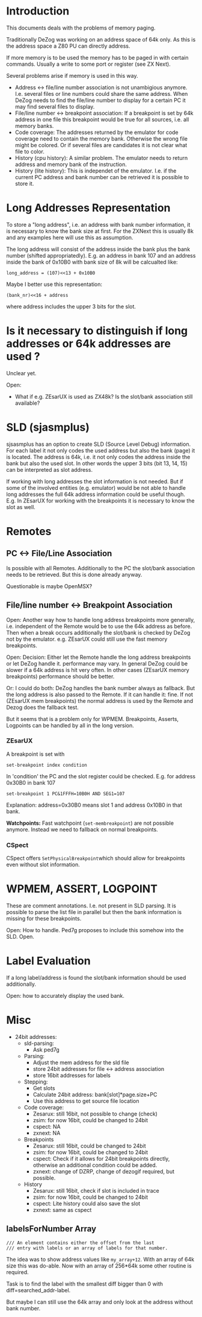 # Introduction

This documents deals with the problems of memory paging.

Traditionally DeZog was working on an address space of 64k only.
As this is the address space a Z80 PU can directly address.

If more memory is to be used the memory has to be paged in with certain commands.
Usually a write to some port or register (see ZX Next).

Several problems arise if memory is used in this way.
- Address <-> file/line number association is not unambigious anymore. I.e. several files or line numbers could share the same address. When DeZog needs to find the file/line number to display for a certain PC it may find several files to display.
- File/line number <-> breakpoint association: If a breakpoint is set by 64k address in one file this breakpoint would be true for all sources, i.e. all memory banks.
- Code coverage: The addresses returned by the emulator for code coverage need to contain the memory bank. Otherwise the wrong file might be colored. Or if several files are candidates it is not clear what file to color.
- History (cpu history): A similar problem. The emulator needs to return address and memory bank of the instruction.
- History (lite history): This is independet of the emulator. I.e. if the current PC address and bank number can be retrieved it is possible to store it.


# Long Addresses Representation

To store a "long address", i.e. an address with bank number information, it is necessary to know the bank size at first.
For the ZXNext this is usually 8k and any examples here will use this as assumption.

The long address will consist of the address inside the bank plus the bank number (shifted appropriatedly).
E.g. an address in bank 107 and an address inside the bank of 0x10B0 with bank size of 8k will be calcualted like:
~~~
long_address = (107)<<13 + 0x10B0
~~~


Maybe I better use this representation:
~~~
(bank_nr)<<16 + address
~~~
where address includes the upper 3 bits for the slot.


# Is it necessary to distinguish if long addresses or 64k addresses are used ?

Unclear yet.

Open:
- What if e.g. ZEsarUX is used as ZX48k? Is the slot/bank association still available?


# SLD (sjasmplus)

sjsasmplus has an option to create SLD (Source Level Debug) information.
For each label it not only codes the used address but also the bank (page) it is located.
The address is 64k, i.e. it not only codes the address inside the bank but also the used slot.
In other words the upper 3 bits (bit 13, 14, 15) can be interpreted as slot address.

If working with long addresses the slot information is not needed.
But if some of the involved entities (e.g. emulator) would be not able to handle long addresses the full 64k address information could be useful though.
E.g. In ZEsarUX for working with the breakpoints it is necessary to know the slot as well.


# Remotes

## PC <-> File/Line Association

Is possible with all Remotes.
Additionally to the PC the slot/bank association needs to be retrieved.
But this is done already anyway.

Questionable is maybe OpenMSX?


## File/line number <-> Breakpoint Association

Open: Another way how to handle long address breakpoints more generally, i.e. independent of the Remote would be to use the 64k address as before. Then when a break occurs additionally the slot/bank is checked by DeZog not by the emulator. e.g. ZEsarUX could still use the fast memory breakpoints.

Open: Decision: Either let the Remote handle the long address breakpoints or let DeZog handle it.
performance may vary. In general DeZog could be slower if a 64k address is hit very often. In other cases (ZEsarUX memory breakpoints) performance should be better.

Or: I could do both: DeZog handles the bank number always as fallback. But the long address is also passed to the Remote. If it can handle it: fine. If not (ZEsarUX mem breakpoints) the normal address is used by the Remote and Dezog does the fallback test.

But it seems that is a problem only for WPMEM. Breakpoints, Asserts, Logpoints can be handled by all in the long version.



### ZEsarUX

A breakpoint is set with
~~~
set-breakpoint index condition
~~~

In 'condition' the PC and the slot register could be checked. E.g. for address 0x30B0 in bank 107
~~~
set-breakpoint 1 PC&1FFFH=10B0H AND SEG1=107
~~~
Explanation:
address=0x30B0 means slot 1 and address 0x10B0 in that bank.


**Watchpoints:**
Fast watchpoint (```set-membreakpoint```) are not possible anymore.
Instead we need to fallback on normal breakpoints.


### CSpect

CSpect offers ```SetPhysicalBreakpoint```which should allow for breakpoints even without slot information.



# WPMEM, ASSERT, LOGPOINT

These are comment annotations.
I.e. not present in SLD parsing.
It is possible to parse the list file in parallel but then the bank information is missing for these breakpoints.

Open: How to handle. Ped7g proposes to include this somehow into the SLD. Open.


# Label Evaluation

If a long label/address is found the slot/bank information should be used additionally.

Open: how to accurately display the used bank.


# Misc

- 24bit addresses:
  - sld-parsing:
    - Ask ped7g
  - Parsing:
    - Adjust the mem address for the sld file
    - store 24bit addresses for file <-> address association
    - store 16bit addresses for labels
  - Stepping:
    - Get slots
    - Calculate 24bit address: bank[slot]*page.size+PC
    - Use this address to get source file location
  - Code coverage:
    - Zesarux: still 16bit, not possible to change (check)
    - zsim: for now 16bit, could be changed to 24bit
    - cspect: NA
    - zxnext: NA
  - Breakpoints
    - Zesarux: still 16bit, could be changed to 24bit
    - zsim: for now 16bit, could be changed to 24bit
    - cspect: Check if it allows for 24bit breakpoints directly, otherwise an additional condition could be added.
    - zxnext: change of DZRP, change of dezogif required, but possible.
  - History
    - Zesarux: still 16bit, check if slot is included in trace
    - zsim: for now 16bit, could be changed to 24bit
    - cspect: Lite history could also save the slot
    - zxnext: same as cspect


## labelsForNumber Array

~~~
/// An element contains either the offset from the last
/// entry with labels or an array of labels for that number.
~~~

The idea was to show address values like ```my_array+12```.
With an array of 64k size this was do-able.
Now with an array of 256*64k some other routine is required.

Task is to find the label with the smallest diff bigger than 0 with diff=searched_addr-label.

But maybe I can still use the 64k array and only look at the address without bank number.
